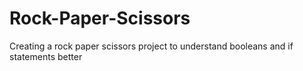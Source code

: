 # Rock-Paper-Scissors
Creating a rock paper scissors project to understand booleans and if statements better
